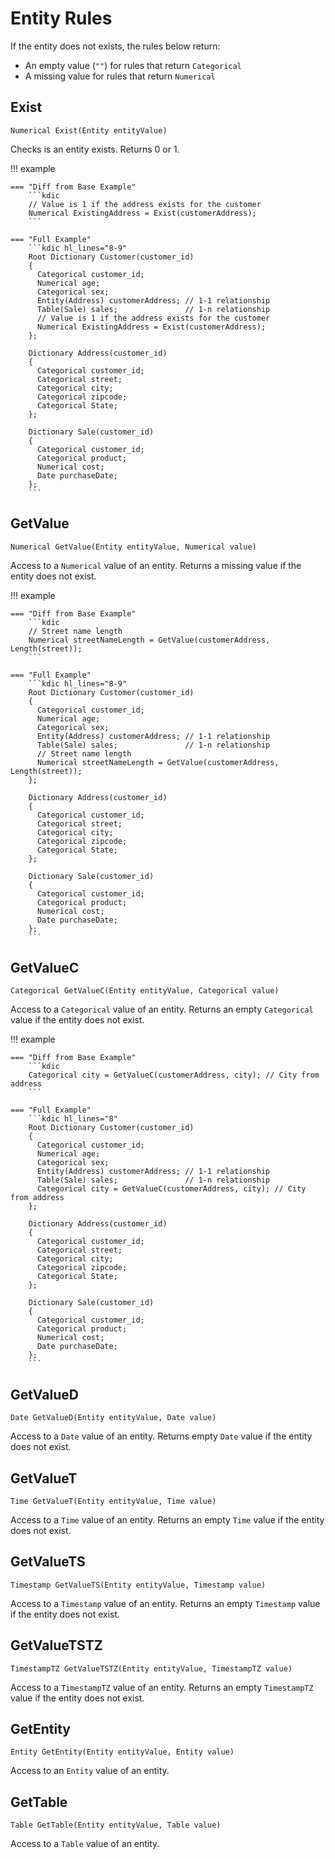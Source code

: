 # Entity Rules

If the entity does not exists, the rules below return:

- An empty value (`""`) for rules that return `Categorical`
- A missing value for rules that return `Numerical`

## Exist

```kdic-api-docs
Numerical Exist(Entity entityValue)
```

Checks is an entity exists. Returns 0 or 1.

!!! example

    === "Diff from Base Example"
        ```kdic
        // Value is 1 if the address exists for the customer
        Numerical ExistingAddress = Exist(customerAddress);
        ```

    === "Full Example"
        ```kdic hl_lines="8-9"
        Root Dictionary Customer(customer_id)
        {
          Categorical customer_id;
          Numerical age;
          Categorical sex;
          Entity(Address) customerAddress; // 1-1 relationship
          Table(Sale) sales;               // 1-n relationship
          // Value is 1 if the address exists for the customer
          Numerical ExistingAddress = Exist(customerAddress);
        };

        Dictionary Address(customer_id)
        {
          Categorical customer_id;
          Categorical street;
          Categorical city;
          Categorical zipcode;
          Categorical State;
        };

        Dictionary Sale(customer_id)
        {
          Categorical customer_id;
          Categorical product;
          Numerical cost;
          Date purchaseDate;
        };
        ```


## GetValue

```kdic-api-docs
Numerical GetValue(Entity entityValue, Numerical value)
```

Access to a `Numerical` value of an entity. Returns a missing value if the entity does not exist.

!!! example

    === "Diff from Base Example"
        ```kdic
        // Street name length
        Numerical streetNameLength = GetValue(customerAddress, Length(street));
        ```

    === "Full Example"
        ```kdic hl_lines="8-9"
        Root Dictionary Customer(customer_id)
        {
          Categorical customer_id;
          Numerical age;
          Categorical sex;
          Entity(Address) customerAddress; // 1-1 relationship
          Table(Sale) sales;               // 1-n relationship
          // Street name length
          Numerical streetNameLength = GetValue(customerAddress, Length(street));
        };

        Dictionary Address(customer_id)
        {
          Categorical customer_id;
          Categorical street;
          Categorical city;
          Categorical zipcode;
          Categorical State;
        };

        Dictionary Sale(customer_id)
        {
          Categorical customer_id;
          Categorical product;
          Numerical cost;
          Date purchaseDate;
        };
        ```


## GetValueC

```kdic-api-docs
Categorical GetValueC(Entity entityValue, Categorical value)
```

Access to a `Categorical` value of an entity. Returns an empty `Categorical` value if the entity
does not exist.

!!! example

    === "Diff from Base Example"
        ```kdic
        Categorical city = GetValueC(customerAddress, city); // City from address
        ```

    === "Full Example"
        ```kdic hl_lines="8"
        Root Dictionary Customer(customer_id)
        {
          Categorical customer_id;
          Numerical age;
          Categorical sex;
          Entity(Address) customerAddress; // 1-1 relationship
          Table(Sale) sales;               // 1-n relationship
          Categorical city = GetValueC(customerAddress, city); // City from address
        };

        Dictionary Address(customer_id)
        {
          Categorical customer_id;
          Categorical street;
          Categorical city;
          Categorical zipcode;
          Categorical State;
        };

        Dictionary Sale(customer_id)
        {
          Categorical customer_id;
          Categorical product;
          Numerical cost;
          Date purchaseDate;
        };
        ```

## GetValueD

```kdic-api-docs
Date GetValueD(Entity entityValue, Date value)
```

Access to a `Date` value of an entity. Returns empty `Date` value if the entity does not exist.

## GetValueT

```kdic-api-docs
Time GetValueT(Entity entityValue, Time value)
```

Access to a `Time` value of an entity. Returns an empty `Time` value if the entity does not exist.

## GetValueTS

```kdic-api-docs
Timestamp GetValueTS(Entity entityValue, Timestamp value)
```

Access to a `Timestamp` value of an entity. Returns an empty `Timestamp` value if the entity does
not exist.

## GetValueTSTZ

```kdic-api-docs
TimestampTZ GetValueTSTZ(Entity entityValue, TimestampTZ value)
```

Access to a `TimestampTZ` value of an entity. Returns an empty `TimestampTZ` value if the entity
does not exist.

## GetEntity

```kdic-api-docs
Entity GetEntity(Entity entityValue, Entity value)
```

Access to an `Entity` value of an entity.

## GetTable

```kdic-api-docs
Table GetTable(Entity entityValue, Table value)
```

Access to a `Table` value of an entity.
